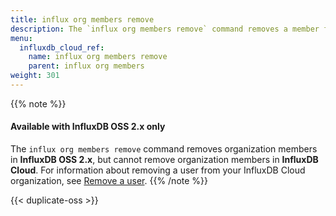```yaml
---
title: influx org members remove
description: The `influx org members remove` command removes a member from an organization in InfluxDB.
menu:
  influxdb_cloud_ref:
    name: influx org members remove
    parent: influx org members
weight: 301
---
```


{{% note %}}
#### Available with InfluxDB OSS 2.x only
The `influx org members remove` command removes organization members in **InfluxDB OSS 2.x**,
but cannot remove organization members in **InfluxDB Cloud**.
For information about removing a user from your InfluxDB Cloud organization, see
[Remove a user](/influxdb/cloud/account-management/multi-user/remove-user/).
{{% /note %}}

{{< duplicate-oss >}}
